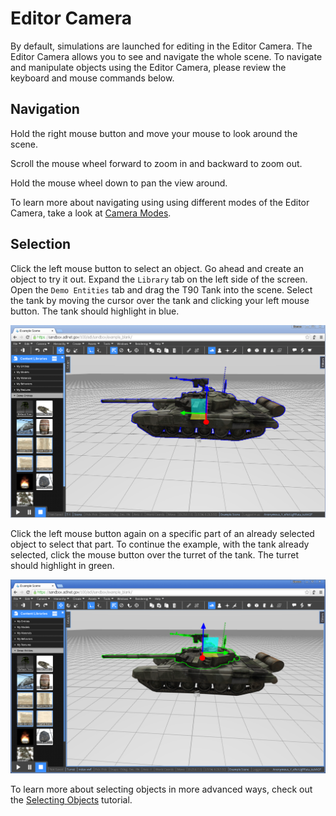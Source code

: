 # Editor Camera

By default, simulations are launched for editing in the Editor Camera.  The Editor Camera allows you to see and navigate the whole scene.  To navigate and manipulate objects using the Editor Camera, please review the keyboard and mouse commands below.

## Navigation

Hold the right mouse button and move your mouse to look around the scene.  

Scroll the mouse wheel forward to zoom in and backward to zoom out.

Hold the mouse wheel down to pan the view around.

To learn more about navigating using using different modes of the Editor Camera, take a look at [Camera Modes](camera-modes.md).

## Selection

Click the left mouse button to select an object.  Go ahead and create an object to try it out.  Expand the `Library` tab on the left side of the screen.  Open the `Demo Entities` tab and drag the T90 Tank into the scene.  Select the tank by moving the cursor over the tank and clicking your left mouse button.  The tank should highlight in blue.

![Tank Selection](../images/tank_selection.png)

Click the left mouse button again on a specific part of an already selected object to select that part.  To continue the example, with the tank already selected, click the mouse button over the turret of the tank.  The turret should highlight in green.

![Tank Selection](../images/turret_selection.png)

To learn more about selecting objects in more advanced ways, check out the [Selecting Objects](../tutorials/Selecting-Objects.md) tutorial.


